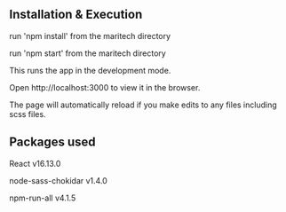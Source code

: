 

Installation & Execution
------------------------

run 'npm install' from the maritech directory 

run 'npm start' from the maritech directory

This runs the app in the development mode.

Open http://localhost:3000 to view it in the browser.

The page will automatically reload if you make edits to any files including scss files.

Packages used
----------

React v16.13.0

node-sass-chokidar v1.4.0

npm-run-all v4.1.5


